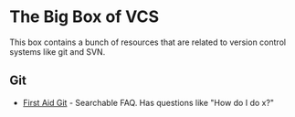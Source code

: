 # The Big Box of VCS
This box contains a bunch of resources that are related to version control systems like git and SVN.

## Git
 - [First Aid Git](http://ricardofilipe.com/projects/firstaidgit/#/) - Searchable FAQ. Has questions like "How do I do x?"
